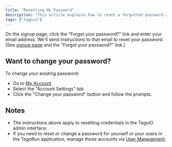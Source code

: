 ```yaml
---
title: "Resetting My Password"
description: "This article explains how to reset a forgotten password and how to change an existing password for TagoIO accounts, and clarifies where to manage passwords for the TagoRun application."
tags: ["tagoio"]
---
```


On the signup page, click the "Forgot your password?" link and enter your email address. We'll send instructions to that email to reset your password.  
(See [signup page](https://admin.tago.io/signup) and the "Forgot your password?" link.)

## Want to change your password?

To change your existing password:
- Go to [My Account](https://admin.tago.io/account).
- Select the "Account Settings" tab.
- Click the "Change your password" button and follow the prompts.

## Notes

- The instructions above apply to resetting credentials in the TagoIO admin interface.
- If you need to reset or change a password for yourself or your users in the TagoRun application, manage those accounts via [User Management](../security/access-management).
